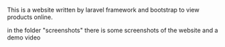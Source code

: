 This is a website written by laravel framework and bootstrap to view products online.

in the folder "screenshots" there is some screenshots of the website and a demo video
